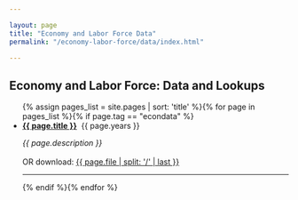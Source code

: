 ```yaml
---

layout: page
title: "Economy and Labor Force Data"
permalink: "/economy-labor-force/data/index.html"

---
```

## Economy and Labor Force: Data and Lookups


<ul>{% assign pages_list = site.pages | sort: 'title' %}{% for page in pages_list %}{% if page.tag == "econdata" %}<br /><li><b><a href="{{ page.url }}">{{ page.title }}</a></b>&nbsp;&nbsp;{{ page.years }}</li><p><i>{{ page.description }} </i><br /><br />OR download: <a href="{{ page.file }}">{{ page.file | split: '/' | last }}</a></p><hr>{% endif %}{% endfor %}</ul>